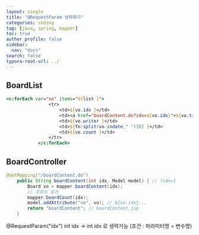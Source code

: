 ```yaml
---
layout: single
title: "@RequestParam 생략하기"
categories: coding
tag: [java, spring, mapper]
toc: true
author_profile: false
sidebar:
  nav: "docs"
search: false
typora-root-url: ../
---
```


## BoardList

```jsp
<c:forEach var="vo" items="${list }">
    			<tr>
	    			<td>${vo.idx }</td>
	    			<td><a href="boardContent.do?idx=${vo.idx}">${vo.title }</a></td>
	    			<td>${vo.writer }</td>
	    			<td>${fn:split(vo.indate," ")[0] }</td>
	    			<td>${vo.count }</td>
    			</tr>
    		</c:forEach>
```



## BoardController

```java
@GetMapping("/boardContent.do")
	public String boardContent(int idx, Model model) { // ?idx=1
		Board vo = mapper.boardContent(idx);
		// 조회수 증가
		mapper.boardCount(idx);
		model.addAttribute("vo", vo); // ${vo.idx}...
		return "boardContent"; // boardContent.jsp
	}
```

@RequestParam("idx") int idx → int idx 로 생략가능 (조건 : 파라미터명 = 변수명)



